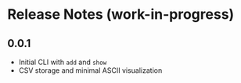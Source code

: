 # Release Notes (work-in-progress)

## 0.0.1
- Initial CLI with `add` and `show`
- CSV storage and minimal ASCII visualization

